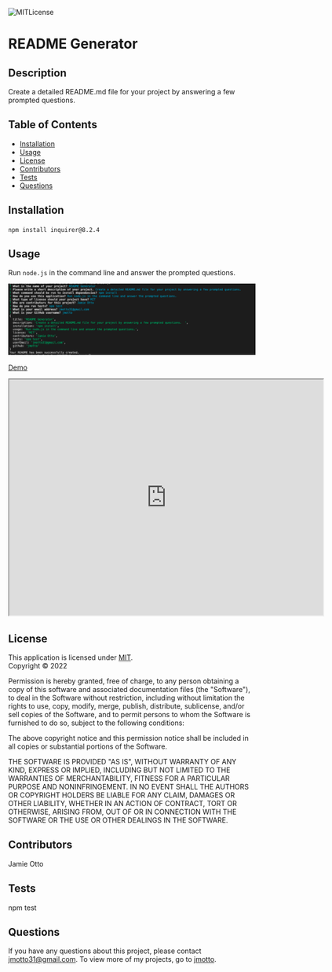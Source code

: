 ![MITLicense](https://img.shields.io/static/v1?label=MIT&message=license&color=success)

 # README Generator

  ## Description
  Create a detailed README.md file for your project by answering a few prompted questions.  

  ## Table of Contents
  * [Installation](#installation)
  * [Usage](#usage)
  * [License](#license)
  * [Contributors](#contributors)
  * [Tests](#tests)
  * [Questions](#questions)

  ## Installation
  `npm install inquirer@8.2.4`

  ## Usage
  Run `node.js`  in the command line and answer the prompted questions.

  ![Command line prompts](./utils/Screen%20Shot%202022-08-03%20at%204.57.35%20PM.png)
    

  [Demo](https://drive.google.com/file/d/1UQ45BWlm4lIuNc9YM9NniKrkhWz-GfZ3/view) <br/>
  <iframe src="https://drive.google.com/file/d/1UQ45BWlm4lIuNc9YM9NniKrkhWz-GfZ3/preview" width="640" height="480"></iframe>

  ## License
  This application is licensed under [MIT]((https://opensource.org/licenses/MIT)). 
  <br/> Copyright &copy; 2022 

  Permission is hereby granted, free of charge, to any person obtaining a copy of this software and associated documentation files (the "Software"), to deal in the Software without restriction, including without limitation the rights to use, copy, modify, merge, publish, distribute, sublicense, and/or sell copies of the Software, and to permit persons to whom the Software is furnished to do so, subject to the following conditions:
  
  The above copyright notice and this permission notice shall be included in all copies or substantial portions of the Software.
  
  THE SOFTWARE IS PROVIDED "AS IS", WITHOUT WARRANTY OF ANY KIND, EXPRESS OR IMPLIED, INCLUDING BUT NOT LIMITED TO THE WARRANTIES OF MERCHANTABILITY, FITNESS FOR A PARTICULAR PURPOSE AND NONINFRINGEMENT. IN NO EVENT SHALL THE AUTHORS OR COPYRIGHT HOLDERS BE LIABLE FOR ANY CLAIM, DAMAGES OR OTHER LIABILITY, WHETHER IN AN ACTION OF CONTRACT, TORT OR OTHERWISE, ARISING FROM, OUT OF OR IN CONNECTION WITH THE SOFTWARE OR THE USE OR OTHER DEALINGS IN THE SOFTWARE.


  ## Contributors
  Jamie Otto

  ## Tests 
  npm test

  ## Questions
  If you have any questions about this project, please contact [jmotto31@gmail.com](mailto:jmotto31@gmail.com). To view more of my projects, go to [jmotto](https://github.com/jmotto).


